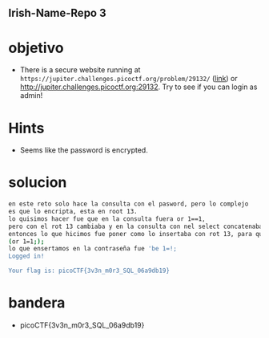 ## Irish-Name-Repo 3

# objetivo
- There is a secure website running at `https://jupiter.challenges.picoctf.org/problem/29132/` ([link](https://jupiter.challenges.picoctf.org/problem/29132/)) or http://jupiter.challenges.picoctf.org:29132. Try to see if you can login as admin!

# Hints
- Seems like the password is encrypted.

# solucion
``` bash 
en este reto solo hace la consulta con el pasword, pero lo complejo
es que lo encripta, esta en root 13.
lo quisimos hacer fue que en la consulta fuera or 1==1,
pero con el rot 13 cambiaba y en la consulta con nel select concatenaba be 1=1;.
entonces lo que hicimos fue poner como lo insertaba con rot 13, para que al concatenarlo en la consulta lo concatenara de manera correcta 
(or 1=1;);
lo que ensertamos en la contraseña fue 'be 1=!;
Logged in!

Your flag is: picoCTF{3v3n_m0r3_SQL_06a9db19}
```
# bandera
- picoCTF{3v3n_m0r3_SQL_06a9db19}